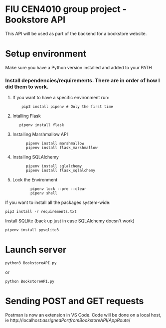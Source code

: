 # FIU CEN4010 group project - Bookstore API

This API will be used as part of the backend for a bookstore website.

# Setup environment

Make sure you have a Python version installed and added to your PATH

### Install dependencies/requirements. There are in order of how I did them to work. 

 1. If you want to have a specific environment run:

            pip3 install pipenv # Only the first time

  2.  Intalling Flask

             pipenv install flask

  4.  Installing Marshmallow API

                pipenv install marshmallow
                pipenv install flask_marshmallow

  6.  Installing SQLAlchemy

                pipenv install sqlalchemy
                pipenv install flask_sqlalchemy
      
  8. Lock the Environment

                 pipenv lock --pre --clear
                 pipenv shell

If you want to install all the packages system-wide:

    pip3 install -r requirements.txt

Install SQLlite (back up just in case SQLAlchemy doesn't work)

    pipenv install pysqlite3

# Launch server

    python3 BookstoreAPI.py

or

    python BookstoreAPI.py

# Sending POST and GET requests

Postman is now an extension in VS Code.
Code will be done on a local host, ie http://localhost:_assignedPortfromBookstoreAPI_/_AppRoute_/
